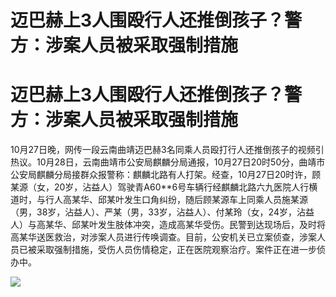 # 迈巴赫上3人围殴行人还推倒孩子？警方：涉案人员被采取强制措施

# 迈巴赫上3人围殴行人还推倒孩子？警方：涉案人员被采取强制措施

10月27日晚，网传一段云南曲靖迈巴赫3名同乘人员殴打行人还推倒孩子的视频引热议。10月28日，云南曲靖市公安局麒麟分局通报，10月27日20时50分，曲靖市公安局麒麟分局接群众报警称：麒麟北路有人打架。经查，10月27日20时许，顾某源（女，20岁，沾益人）驾驶青A60**6号车辆行经麒麟北路六九医院人行横道时，与行人高某华、邱某叶发生口角纠纷，随后顾某源车上同乘人员施某源（男，38岁，沾益人）、严某（男，33岁，沾益人）、付某玲（女，24岁，沾益人）与高某华、邱某叶发生肢体冲突，造成高某华受伤。民警到达现场后，及时将高某华送医救治，对涉案人员进行传唤调查。目前，公安机关已立案侦查，涉案人员已被采取强制措施，受伤人员伤情稳定，正在医院观察治疗。案件正在进一步侦办中。

![](https://inews.gtimg.com/om_bt/OwRUFLrqzXc1syyO-p4TMfY9J1vK_faFfqZIbXspQsyLkAA/1000)

